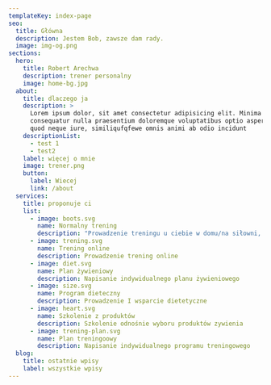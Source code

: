 ```yaml
---
templateKey: index-page
seo:
  title: Główna
  description: Jestem Bob, zawsze dam rady.
  image: img-og.png
sections:
  hero:
    title: Robert Arechwa
    description: trener personalny
    image: home-bg.jpg
  about:
    title: dlaczego ja
    description: >
      Lorem ipsum dolor, sit amet consectetur adipisicing elit. Minima
      consequatur nulla praesentium doloremque voluptatibus optio asperiores
      quod neque iure, similiqufqfewe omnis animi ab odio incidunt
    descriptionList:
      - test 1
      - test2
    label: więcej o mnie
    image: trener.png
    button:
      label: Wiecej
      link: /about
  services:
    title: proponuje ci
    list:
      - image: boots.svg
        name: Normalny trening
        description: "Prowadzenie treningu u ciebie w domu/na siłowni, albo na podwurku "
      - image: trening.svg
        name: Trening online
        description: Prowadzenie trening online
      - image: diet.svg
        name: Plan żywieniowy
        description: Napisanie indywidualnego planu żywieniowego
      - image: size.svg
        name: Program dieteczny
        description: Prowadzenie I wsparcie dietetyczne
      - image: heart.svg
        name: Szkolenie z produktów
        description: Szkolenie odnośnie wyboru produktów zywienia
      - image: trening-plan.svg
        name: Plan treningoowy
        description: Napisanie indywidualnego programu treningowego
  blog:
    title: ostatnie wpisy
    label: wszystkie wpisy
---
```

